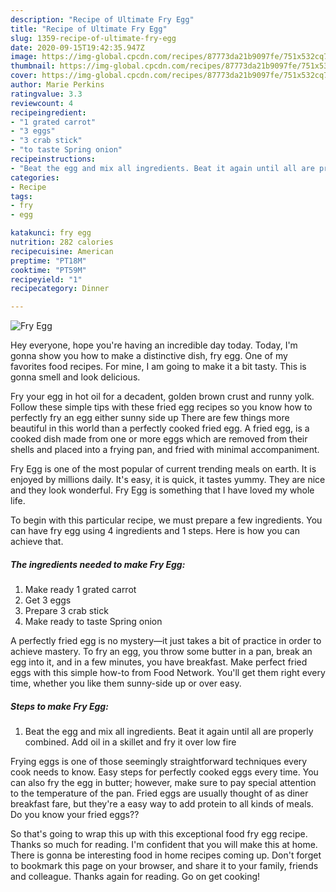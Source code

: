 ```yaml
---
description: "Recipe of Ultimate Fry Egg"
title: "Recipe of Ultimate Fry Egg"
slug: 1359-recipe-of-ultimate-fry-egg
date: 2020-09-15T19:42:35.947Z
image: https://img-global.cpcdn.com/recipes/87773da21b9097fe/751x532cq70/fry-egg-recipe-main-photo.jpg
thumbnail: https://img-global.cpcdn.com/recipes/87773da21b9097fe/751x532cq70/fry-egg-recipe-main-photo.jpg
cover: https://img-global.cpcdn.com/recipes/87773da21b9097fe/751x532cq70/fry-egg-recipe-main-photo.jpg
author: Marie Perkins
ratingvalue: 3.3
reviewcount: 4
recipeingredient:
- "1 grated carrot"
- "3 eggs"
- "3 crab stick"
- "to taste Spring onion"
recipeinstructions:
- "Beat the egg and mix all ingredients. Beat it again until all are properly combined. Add oil in a skillet and fry it over low fire"
categories:
- Recipe
tags:
- fry
- egg

katakunci: fry egg 
nutrition: 282 calories
recipecuisine: American
preptime: "PT18M"
cooktime: "PT59M"
recipeyield: "1"
recipecategory: Dinner

---
```



![Fry Egg](https://img-global.cpcdn.com/recipes/87773da21b9097fe/751x532cq70/fry-egg-recipe-main-photo.jpg)

Hey everyone, hope you're having an incredible day today. Today, I'm gonna show you how to make a distinctive dish, fry egg. One of my favorites food recipes. For mine, I am going to make it a bit tasty. This is gonna smell and look delicious.

Fry your egg in hot oil for a decadent, golden brown crust and runny yolk. Follow these simple tips with these fried egg recipes so you know how to perfectly fry an egg either sunny side up There are few things more beautiful in this world than a perfectly cooked fried egg. A fried egg, is a cooked dish made from one or more eggs which are removed from their shells and placed into a frying pan, and fried with minimal accompaniment.

Fry Egg is one of the most popular of current trending meals on earth. It is enjoyed by millions daily. It's easy, it is quick, it tastes yummy. They are nice and they look wonderful. Fry Egg is something that I have loved my whole life.


To begin with this particular recipe, we must prepare a few ingredients. You can have fry egg using 4 ingredients and 1 steps. Here is how you can achieve that.

<!--inarticleads1-->

##### The ingredients needed to make Fry Egg:

1. Make ready 1 grated carrot
1. Get 3 eggs
1. Prepare 3 crab stick
1. Make ready to taste Spring onion


A perfectly fried egg is no mystery—it just takes a bit of practice in order to achieve mastery. To fry an egg, you throw some butter in a pan, break an egg into it, and in a few minutes, you have breakfast. Make perfect fried eggs with this simple how-to from Food Network. You&#39;ll get them right every time, whether you like them sunny-side up or over easy. 

<!--inarticleads2-->

##### Steps to make Fry Egg:

1. Beat the egg and mix all ingredients. Beat it again until all are properly combined. Add oil in a skillet and fry it over low fire


Frying eggs is one of those seemingly straightforward techniques every cook needs to know. Easy steps for perfectly cooked eggs every time. You can also fry the egg in butter; however, make sure to pay special attention to the temperature of the pan. Fried eggs are usually thought of as diner breakfast fare, but they&#39;re a easy way to add protein to all kinds of meals. Do you know your fried eggs?? 

So that's going to wrap this up with this exceptional food fry egg recipe. Thanks so much for reading. I'm confident that you will make this at home. There is gonna be interesting food in home recipes coming up. Don't forget to bookmark this page on your browser, and share it to your family, friends and colleague. Thanks again for reading. Go on get cooking!
